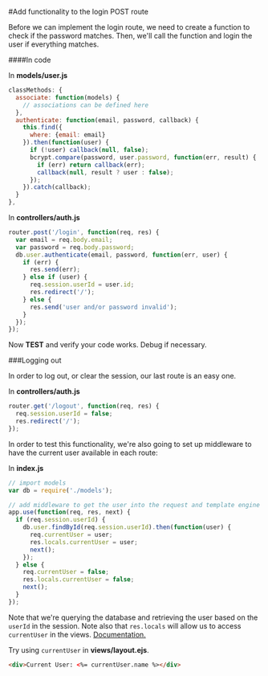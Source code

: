 #Add functionality to the login POST route

Before we can implement the login route, we need to create a function to check if the password matches. Then, we'll call the function and login the user if everything matches.

####In code

In **models/user.js**

```js
classMethods: {
  associate: function(models) {
    // associations can be defined here
  },
  authenticate: function(email, password, callback) {
    this.find({
      where: {email: email}
    }).then(function(user) {
      if (!user) callback(null, false);
      bcrypt.compare(password, user.password, function(err, result) {
        if (err) return callback(err);
        callback(null, result ? user : false);
      });
    }).catch(callback);
  }
},
```

In **controllers/auth.js**

```js
router.post('/login', function(req, res) {
  var email = req.body.email;
  var password = req.body.password;
  db.user.authenticate(email, password, function(err, user) {
    if (err) {
      res.send(err);
    } else if (user) {
      req.session.userId = user.id;
      res.redirect('/');
    } else {
      res.send('user and/or password invalid');
    }
  });
});
```

Now **TEST** and verify your code works. Debug if necessary.

###Logging out

In order to log out, or clear the session, our last route is an easy one.

In **controllers/auth.js**

```js
router.get('/logout', function(req, res) {
  req.session.userId = false;
  res.redirect('/');
});
```

In order to test this functionality, we're also going to set up middleware to have the current user available in each route:

In **index.js**

```js
// import models
var db = require('./models');

// add middleware to get the user into the request and template engine
app.use(function(req, res, next) {
  if (req.session.userId) {
    db.user.findById(req.session.userId).then(function(user) {
      req.currentUser = user;
      res.locals.currentUser = user;
      next();
    });
  } else {
    req.currentUser = false;
    res.locals.currentUser = false;
    next();
  }
});
```

Note that we're querying the database and retrieving the user based on the `userId` in the session. Note also that `res.locals` will allow us to access `currentUser` in the views. [Documentation.](http://expressjs.com/en/api.html#res.locals)

Try using `currentUser` in **views/layout.ejs**.

```html
<div>Current User: <%= currentUser.name %></div>
```
